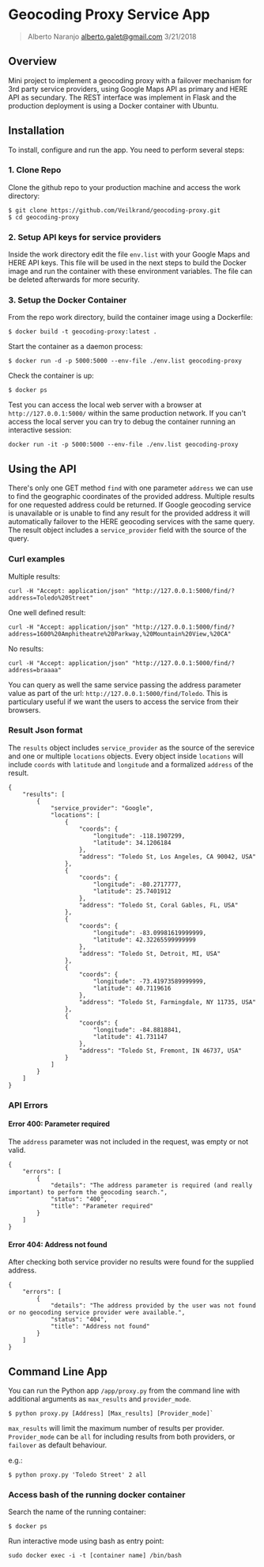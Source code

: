 # Geocoding Proxy Service App
> Alberto Naranjo alberto.galet@gmail.com
> 3/21/2018

## Overview
Mini project to implement a geocoding proxy with a failover mechanism for 3rd party service providers, using Google Maps API as primary and HERE API as secundary.
The REST interface was implement in Flask and the production deployment is using a Docker container with Ubuntu.


## Installation 

To install, configure and run the app. You need to perform several steps:

### 1. Clone Repo

Clone the github repo to your production machine and access the work directory:

```
$ git clone https://github.com/Veilkrand/geocoding-proxy.git
$ cd geocoding-proxy
```

### 2. Setup API keys for service providers

Inside the work directory edit the file `env.list` with your Google Maps and HERE API keys. This file will be used in the next steps to build the Docker image and run the container with these environment variables. The file can be deleted afterwards for more security.

### 3. Setup the Docker Container

From the repo work directory, build the container image using a Dockerfile:

```$ docker build -t geocoding-proxy:latest .```

Start the container as a daemon process:

```$ docker run -d -p 5000:5000 --env-file ./env.list geocoding-proxy```

Check the container is up:

```$ docker ps```

Test you can access the local web server with a browser at `http://127.0.0.1:5000/` within the same production network.
If you can't access the local server you can try to debug the container running an interactive session:

```docker run -it -p 5000:5000 --env-file ./env.list geocoding-proxy```


## Using the API

There's only one GET method `find` with one parameter `address` we can use to find the geographic coordinates of the provided address. Multiple results for one requested address could be returned. 
If Google geocoding service is unavailable or is unable to find any result for the provided address it will automatically failover to the HERE geocoding services with the same query. The result object includes a `service_provider` field with the source of the query.

### Curl examples

Multiple results:

```
curl -H "Accept: application/json" "http://127.0.0.1:5000/find/?address=Toledo%20Street"
```

One well defined result:

```
curl -H "Accept: application/json" "http://127.0.0.1:5000/find/?address=1600%20Amphitheatre%20Parkway,%20Mountain%20View,%20CA"
```

No results:

```
curl -H "Accept: application/json" "http://127.0.0.1:5000/find/?address=braaaa"
```

You can query as well the same service passing the address parameter value as part of the url: `http://127.0.0.1:5000/find/Toledo`. This is particulary useful if we want the users to access the service from their browsers.

### Result Json format

The `results` object includes `service_provider` as the source of the serevice and one or multiple `locations` objects.
Every object inside `locations` will include `coords` with `latitude` and `longitude` and a formalized `address` of the result.

```
{
    "results": [
        {
            "service_provider": "Google",
            "locations": [
                {
                    "coords": {
                        "longitude": -118.1907299,
                        "latitude": 34.1206184
                    },
                    "address": "Toledo St, Los Angeles, CA 90042, USA"
                },
                {
                    "coords": {
                        "longitude": -80.2717777,
                        "latitude": 25.7401912
                    },
                    "address": "Toledo St, Coral Gables, FL, USA"
                },
                {
                    "coords": {
                        "longitude": -83.09981619999999,
                        "latitude": 42.32265599999999
                    },
                    "address": "Toledo St, Detroit, MI, USA"
                },
                {
                    "coords": {
                        "longitude": -73.41973589999999,
                        "latitude": 40.7119616
                    },
                    "address": "Toledo St, Farmingdale, NY 11735, USA"
                },
                {
                    "coords": {
                        "longitude": -84.8818841,
                        "latitude": 41.731147
                    },
                    "address": "Toledo St, Fremont, IN 46737, USA"
                }
            ]
        }
    ]
}
```


### API Errors

#### Error 400: Parameter required
The `address` parameter was not included in the request, was empty or not valid.

```
{
    "errors": [
        {
            "details": "The address parameter is required (and really important) to perform the geocoding search.",
            "status": "400",
            "title": "Parameter required"
        }
    ]
}
```

#### Error 404: Address not found
After checking both service provider no results were found for the supplied address.

```
{
    "errors": [
        {
            "details": "The address provided by the user was not found or no geocoding service provider were available.",
            "status": "404",
            "title": "Address not found"
        }
    ]
}
```


## Command Line App

You can run the Python app `/app/proxy.py` from the command line with additional arguments as `max_results` and `provider_mode`.

```
$ python proxy.py [Address] [Max_results] [Provider_mode]`
```

`max_results` will limit the maximum number of results per provider. `Provider_mode` can be `all` for including results from both providers, or `failover` as default behaviour.

e.g.:

```
$ python proxy.py 'Toledo Street' 2 all
```

### Access bash of the running docker container

Search the name of the running container:

```
$ docker ps
```

Run interactive mode using bash as entry point:

```
sudo docker exec -i -t [container name] /bin/bash
```
